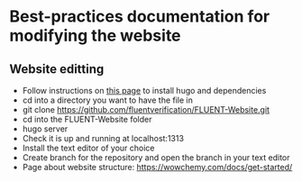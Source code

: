 # Best-practices documentation for modifying the website

## Website editting

* Follow instructions on [this page](https://wowchemy.com/docs/install-locally/) to install hugo and dependencies
* cd into a directory you want to have the file in
* git clone https://github.com/fluentverification/FLUENT-Website.git
* cd into the FLUENT-Website folder
* hugo server
* Check it is up and running at localhost:1313
* Install the text editor of your choice
* Create branch for the repository and open the branch in your text editor
* Page about website structure: https://wowchemy.com/docs/get-started/

